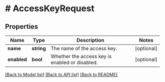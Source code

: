 # # AccessKeyRequest

## Properties

Name | Type | Description | Notes
------------ | ------------- | ------------- | -------------
**name** | **string** | The name of the access key. | [optional]
**enabled** | **bool** | Whether the access key is enabled or disabled. | [optional]

[[Back to Model list]](../../README.md#models) [[Back to API list]](../../README.md#endpoints) [[Back to README]](../../README.md)
